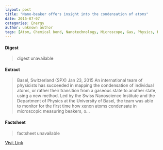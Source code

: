 ```yaml
---
layout: post
title: "Nano-beaker offers insight into the condensation of atoms"
date: 2015-07-07
categories: Energy
author: unknown author
tags: [Atom, Chemical bond, Nanotechnology, Microscope, Gas, Physics, News, Research, Scanning tunneling microscope, Swiss Nanoscience Institute, Xenon, Quantum tunnelling, Materials science, Science, Noble gas, Applied and interdisciplinary physics, Physical sciences, Chemistry]
---
```



#### Digest
>digest unavailable

#### Extract
>Basel, Switzerland (SPX) Jan 23, 2015 An international team of physicists has succeeded in mapping the condensation of individual atoms, or rather their transition from a gaseous state to another state, using a new method. Led by the Swiss Nanoscience Institute and the Department of Physics at the University of Basel, the team was able to monitor for the first time how xenon atoms condensate in microscopic measuring beakers, o...

#### Factsheet
>factsheet unavailable

[Visit Link](http://www.nanodaily.com/reports/Nano_beaker_offers_insight_into_the_condensation_of_atoms_999.html)


